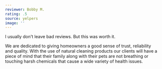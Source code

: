 ```yaml
---
reviewer: Bobby M.
rating: .5
source: yelpers
image: ''
---
```


I usually don't leave bad reviews.
But this was worth it.

We are dedicated to giving homeowners a good sense of trust, reliability and quality. With the use of natural cleaning products our clients will have a piece of mind that their family along with their pets are not breathing or touching harsh chemicals that cause a wide variety of health issues.